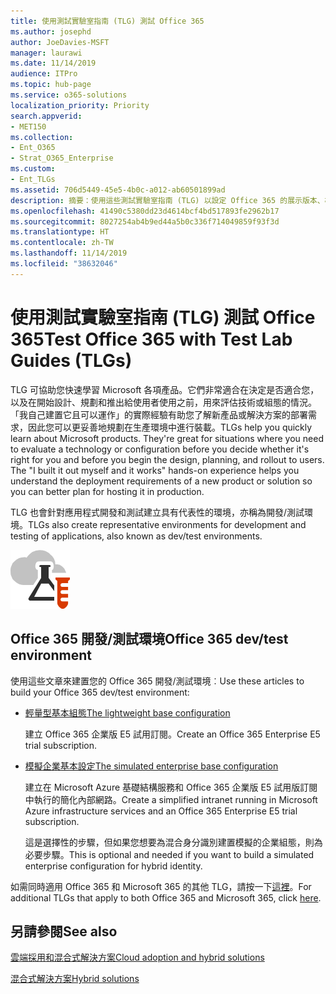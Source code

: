 ```yaml
---
title: 使用測試實驗室指南 (TLG) 測試 Office 365
ms.author: josephd
author: JoeDavies-MSFT
manager: laurawi
ms.date: 11/14/2019
audience: ITPro
ms.topic: hub-page
ms.service: o365-solutions
localization_priority: Priority
search.appverid:
- MET150
ms.collection:
- Ent_O365
- Strat_O365_Enterprise
ms.custom:
- Ent_TLGs
ms.assetid: 706d5449-45e5-4b0c-a012-ab60501899ad
description: 摘要：使用這些測試實驗室指南 (TLG) 以設定 Office 365 的展示版本、概念證明或開發/測試環境。
ms.openlocfilehash: 41490c5380dd23d4614bcf4bd517893fe2962b17
ms.sourcegitcommit: 8027254ab4b9ed44a5b0c336f714049859f93f3d
ms.translationtype: HT
ms.contentlocale: zh-TW
ms.lasthandoff: 11/14/2019
ms.locfileid: "38632046"
---
```

# <a name="test-office-365-with-test-lab-guides-tlgs"></a><span data-ttu-id="60083-103">使用測試實驗室指南 (TLG) 測試 Office 365</span><span class="sxs-lookup"><span data-stu-id="60083-103">Test Office 365 with Test Lab Guides (TLGs)</span></span>

<span data-ttu-id="60083-p101">TLG 可協助您快速學習 Microsoft 各項產品。它們非常適合在決定是否適合您，以及在開始設計、規劃和推出給使用者使用之前，用來評估技術或組態的情況。「我自己建置它且可以運作」的實際經驗有助您了解新產品或解決方案的部署需求，因此您可以更妥善地規劃在生產環境中進行裝載。</span><span class="sxs-lookup"><span data-stu-id="60083-p101">TLGs help you quickly learn about Microsoft products. They're great for situations where you need to evaluate a technology or configuration before you decide whether it's right for you and before you begin the design, planning, and rollout to users. The "I built it out myself and it works" hands-on experience helps you understand the deployment requirements of a new product or solution so you can better plan for hosting it in production.</span></span>
  
<span data-ttu-id="60083-107">TLG 也會針對應用程式開發和測試建立具有代表性的環境，亦稱為開發/測試環境。</span><span class="sxs-lookup"><span data-stu-id="60083-107">TLGs also create representative environments for development and testing of applications, also known as dev/test environments.</span></span>
  
![Microsoft Cloud 中的測試實驗室指南](media/24ad0d1b-3274-40fb-972a-b8188b7268d1.png)
  
## <a name="office-365-devtest-environment"></a><span data-ttu-id="60083-109">Office 365 開發/測試環境</span><span class="sxs-lookup"><span data-stu-id="60083-109">Office 365 dev/test environment</span></span>

<span data-ttu-id="60083-110">使用這些文章來建置您的 Office 365 開發/測試環境︰</span><span class="sxs-lookup"><span data-stu-id="60083-110">Use these articles to build your Office 365 dev/test environment:</span></span>
  
- [<span data-ttu-id="60083-111">輕量型基本組態</span><span class="sxs-lookup"><span data-stu-id="60083-111">The lightweight base configuration</span></span>](https://docs.microsoft.com/microsoft-365/enterprise/lightweight-base-configuration-microsoft-365-enterprise)
    
    <span data-ttu-id="60083-112">建立 Office 365 企業版 E5 試用訂閱。</span><span class="sxs-lookup"><span data-stu-id="60083-112">Create an Office 365 Enterprise E5 trial subscription.</span></span>

- [<span data-ttu-id="60083-113">模擬企業基本設定</span><span class="sxs-lookup"><span data-stu-id="60083-113">The simulated enterprise base configuration</span></span>](https://docs.microsoft.com/microsoft-365/enterprise/simulated-ent-base-configuration-microsoft-365-enterprise)
    
    <span data-ttu-id="60083-114">建立在 Microsoft Azure 基礎結構服務和 Office 365 企業版 E5 試用版訂閱中執行的簡化內部網路。</span><span class="sxs-lookup"><span data-stu-id="60083-114">Create a simplified intranet running in Microsoft Azure infrastructure services and an Office 365 Enterprise E5 trial subscription.</span></span> 

    <span data-ttu-id="60083-115">這是選擇性的步驟，但如果您想要為混合身分識別建置模擬的企業組態，則為必要步驟。</span><span class="sxs-lookup"><span data-stu-id="60083-115">This is optional and needed if you want to build a simulated enterprise configuration for hybrid identity.</span></span>
    
<span data-ttu-id="60083-116">如需同時適用 Office 365 和 Microsoft 365 的其他 TLG，請按一下[這裡](https://docs.microsoft.com/microsoft-365/enterprise/m365-enterprise-test-lab-guides)。</span><span class="sxs-lookup"><span data-stu-id="60083-116">For additional TLGs that apply to both Office 365 and Microsoft 365, click [here](https://docs.microsoft.com/microsoft-365/enterprise/m365-enterprise-test-lab-guides).</span></span>  
    
## <a name="see-also"></a><span data-ttu-id="60083-117">另請參閱</span><span class="sxs-lookup"><span data-stu-id="60083-117">See also</span></span>

[<span data-ttu-id="60083-118">雲端採用和混合式解決方案</span><span class="sxs-lookup"><span data-stu-id="60083-118">Cloud adoption and hybrid solutions</span></span>](cloud-adoption-and-hybrid-solutions.md)
  
[<span data-ttu-id="60083-119">混合式解決方案</span><span class="sxs-lookup"><span data-stu-id="60083-119">Hybrid solutions</span></span>](hybrid-solutions.md)
